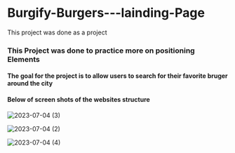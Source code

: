 # Burgify-Burgers---lainding-Page
This project was done as a project

### This Project was done to practice more on positioning Elements
#### The goal for the project is to allow users to search for their favorite bruger around the city
#### Below of screen shots of the websites structure 

 ![2023-07-04 (3)](https://github.com/DanielsWebDevelopment/Local-Real-Estate/assets/129445203/4274c959-ea52-4849-a37c-ceca45f454d1)

 ![2023-07-04 (2)](https://github.com/DanielsWebDevelopment/Local-Real-Estate/assets/129445203/0557079c-3e84-4c0f-9e45-7b9aa2f9d134)

 ![2023-07-04 (4)](https://github.com/DanielsWebDevelopment/Local-Real-Estate/assets/129445203/702a8264-d40b-4d74-a1a2-848685b1213c)
